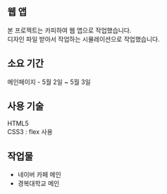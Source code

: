 ## 웹 앱
본 프로젝트는 카피하여 웹 앱으로 작업했습니다. <br>
디자인 파일 받아서 작업하는 시뮬레이션으로 작업했습니다.

## 소요 기간
메인페이지 - 5월 2일 ~ 5월 3일<br>

## 사용 기술
HTML5 <br>
CSS3 : flex 사용

## 작업물
- 네이버 카페 메인
- 경복대학교 메인
